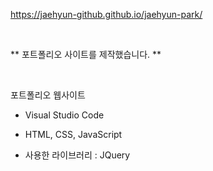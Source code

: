 https://jaehyun-github.github.io/jaehyun-park/

<br>

** 포트폴리오 사이트를 제작했습니다. ** <br>

<br>

포트폴리오 웹사이트 <br>

- Visual Studio Code

- HTML, CSS, JavaScript

- 사용한 라이브러리 : JQuery


<br>
